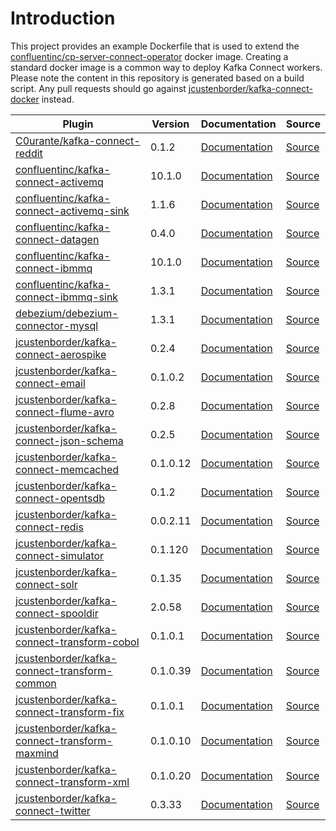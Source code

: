 # Introduction

This project provides an example Dockerfile that is used to extend the [confluentinc/cp-server-connect-operator](https://hub.docker.com/r/confluentinc/cp-server-connect-operator) docker image. Creating a standard docker image is a common way to deploy Kafka Connect workers. Please note the content in this repository is generated based on a build script. Any pull requests should go against [jcustenborder/kafka-connect-docker](https://github.com/jcustenborder/kafka-connect-docker) instead.

| Plugin | Version | Documentation | Source |
|--------|---------|---------------|--------|
| [C0urante/kafka-connect-reddit](https://www.confluent.io/hub/C0urante/kafka-connect-reddit) | 0.1.2 | [Documentation](https://github.com/C0urante/kafka-connect-reddit) | [Source](https://github.com/C0urante/kafka-connect-reddit) |
| [confluentinc/kafka-connect-activemq](https://www.confluent.io/hub/confluentinc/kafka-connect-activemq) | 10.1.0 | [Documentation](https://docs.confluent.io/6.0.0/connect/connect-jms/kafka-connect-activemq/docs/index.html) | [Source](None) |
| [confluentinc/kafka-connect-activemq-sink](https://www.confluent.io/hub/confluentinc/kafka-connect-activemq-sink) | 1.1.6 | [Documentation](https://docs.confluent.io/current/connect/kafka-connect-activemq/sink) | [Source](None) |
| [confluentinc/kafka-connect-datagen](https://www.confluent.io/hub/confluentinc/kafka-connect-datagen) | 0.4.0 | [Documentation](https://github.com/confluentinc/kafka-connect-datagen/blob/master/README.md) | [Source](https://github.com/confluentinc/kafka-connect-datagen) |
| [confluentinc/kafka-connect-ibmmq](https://www.confluent.io/hub/confluentinc/kafka-connect-ibmmq) | 10.1.0 | [Documentation](https://docs.confluent.io/6.0.0/connect/connect-jms/kafka-connect-ibmmq/docs/index.html) | [Source](None) |
| [confluentinc/kafka-connect-ibmmq-sink](https://www.confluent.io/hub/confluentinc/kafka-connect-ibmmq-sink) | 1.3.1 | [Documentation](https://docs.confluent.io/current/connect/kafka-connect-ibmmq/sink) | [Source](None) |
| [debezium/debezium-connector-mysql](https://www.confluent.io/hub/debezium/debezium-connector-mysql) | 1.3.1 | [Documentation](http://debezium.io/docs/connectors/mysql/) | [Source](https://github.com/debezium/debezium/) |
| [jcustenborder/kafka-connect-aerospike](https://www.confluent.io/hub/jcustenborder/kafka-connect-aerospike) | 0.2.4 | [Documentation](https://jcustenborder.github.io/kafka-connect-documentation/projects/kafka-connect-aerospike/index.html) | [Source](https://github.com/jcustenborder/kafka-connect-aerospike) |
| [jcustenborder/kafka-connect-email](https://www.confluent.io/hub/jcustenborder/kafka-connect-email) | 0.1.0.2 | [Documentation](https://jcustenborder.github.io/kafka-connect-documentation/) | [Source](https://github.com/jcustenborder/kafka-connect-email) |
| [jcustenborder/kafka-connect-flume-avro](https://www.confluent.io/hub/jcustenborder/kafka-connect-flume-avro) | 0.2.8 | [Documentation](https://jcustenborder.github.io/kafka-connect-documentation/) | [Source](https://github.com/jcustenborder/kafka-connect-flume-avro) |
| [jcustenborder/kafka-connect-json-schema](https://www.confluent.io/hub/jcustenborder/kafka-connect-json-schema) | 0.2.5 | [Documentation](https://jcustenborder.github.io/kafka-connect-documentation/) | [Source](https://github.com/jcustenborder/kafka-connect-json-schema) |
| [jcustenborder/kafka-connect-memcached](https://www.confluent.io/hub/jcustenborder/kafka-connect-memcached) | 0.1.0.12 | [Documentation](https://jcustenborder.github.io/kafka-connect-documentation/) | [Source](https://github.com/jcustenborder/kafka-connect-memcached) |
| [jcustenborder/kafka-connect-opentsdb](https://www.confluent.io/hub/jcustenborder/kafka-connect-opentsdb) | 0.1.2 | [Documentation](https://jcustenborder.github.io/kafka-connect-documentation/) | [Source](https://github.com/jcustenborder/kafka-connect-opentsdb) |
| [jcustenborder/kafka-connect-redis](https://www.confluent.io/hub/jcustenborder/kafka-connect-redis) | 0.0.2.11 | [Documentation](https://docs.confluent.io/current/connect/kafka-connect-redis/) | [Source](https://github.com/jcustenborder/kafka-connect-redis) |
| [jcustenborder/kafka-connect-simulator](https://www.confluent.io/hub/jcustenborder/kafka-connect-simulator) | 0.1.120 | [Documentation](https://jcustenborder.github.io/kafka-connect-documentation/) | [Source](https://github.com/jcustenborder/kafka-connect-simulator) |
| [jcustenborder/kafka-connect-solr](https://www.confluent.io/hub/jcustenborder/kafka-connect-solr) | 0.1.35 | [Documentation](https://jcustenborder.github.io/kafka-connect-documentation/) | [Source](https://github.com/jcustenborder/kafka-connect-solr) |
| [jcustenborder/kafka-connect-spooldir](https://www.confluent.io/hub/jcustenborder/kafka-connect-spooldir) | 2.0.58 | [Documentation](https://docs.confluent.io/kafka-connect-spooldir/current/index.html) | [Source](https://github.com/jcustenborder/kafka-connect-spooldir) |
| [jcustenborder/kafka-connect-transform-cobol](https://www.confluent.io/hub/jcustenborder/kafka-connect-transform-cobol) | 0.1.0.1 | [Documentation](https://jcustenborder.github.io/kafka-connect-documentation/projects/kafka-connect-transform-cobol) | [Source](https://github.com/jcustenborder/kafka-connect-transform-cobol) |
| [jcustenborder/kafka-connect-transform-common](https://www.confluent.io/hub/jcustenborder/kafka-connect-transform-common) | 0.1.0.39 | [Documentation](https://jcustenborder.github.io/kafka-connect-documentation/) | [Source](https://github.com/jcustenborder/kafka-connect-transform-common) |
| [jcustenborder/kafka-connect-transform-fix](https://www.confluent.io/hub/jcustenborder/kafka-connect-transform-fix) | 0.1.0.1 | [Documentation](https://jcustenborder.github.io/kafka-connect-documentation/) | [Source](https://github.com/jcustenborder/kafka-connect-transform-fix) |
| [jcustenborder/kafka-connect-transform-maxmind](https://www.confluent.io/hub/jcustenborder/kafka-connect-transform-maxmind) | 0.1.0.10 | [Documentation](https://jcustenborder.github.io/kafka-connect-documentation/) | [Source](https://github.com/jcustenborder/kafka-connect-transform-maxmind) |
| [jcustenborder/kafka-connect-transform-xml](https://www.confluent.io/hub/jcustenborder/kafka-connect-transform-xml) | 0.1.0.20 | [Documentation](https://jcustenborder.github.io/kafka-connect-documentation/projects/kafka-connect-transform-xml/) | [Source](https://github.com/jcustenborder/kafka-connect-transform-xml) |
| [jcustenborder/kafka-connect-twitter](https://www.confluent.io/hub/jcustenborder/kafka-connect-twitter) | 0.3.33 | [Documentation](https://jcustenborder.github.io/kafka-connect-documentation/) | [Source](https://github.com/jcustenborder/kafka-connect-twitter) |
